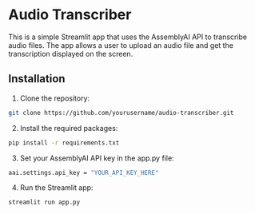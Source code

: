 # Audio Transcriber

This is a simple Streamlit app that uses the AssemblyAI API to transcribe audio files. The app allows a user to upload an audio file and get the transcription displayed on the screen.

## Installation

1. Clone the repository:

```bash
git clone https://github.com/yourusername/audio-transcriber.git
```
2. Install the required packages:
```bash
pip install -r requirements.txt
```
3. Set your AssemblyAI API key in the app.py file:
```bash
aai.settings.api_key = "YOUR_API_KEY_HERE"
```
4. Run the Streamlit app:
```bash
streamlit run app.py
```
